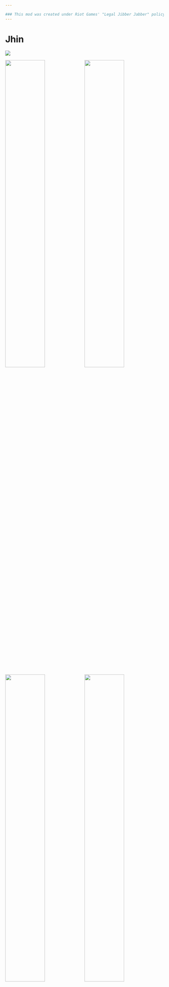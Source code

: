 ```yaml
---

### This mod was created under Riot Games' "Legal Jibber Jabber" policy using assets owned by Riot Games.  Riot Games does not endorse or sponsor this project.
---
```


# Jhin
<img src="https://static.wikia.nocookie.net/leagueoflegends/images/5/52/Jhin_OriginalSkin.jpg">

<img src="https://user-images.githubusercontent.com/8404018/228172988-b4116336-3644-4088-ad75-37b589e89e22.jpg" width="50%" /><img src="https://user-images.githubusercontent.com/8404018/228172991-4547522d-b41c-42bc-82c9-f4f3487126a7.jpg" width="50%" />
<img src="https://user-images.githubusercontent.com/8404018/228172986-9d094fb9-c96e-4b2a-beed-b2beab3d1259.jpg" width="50%" /><img src="https://user-images.githubusercontent.com/8404018/228172984-ada1911e-3461-4404-aca9-db38803cb35c.jpg" width="50%" />

###### Jhin is a meticulous criminal psychopath who believes murder is art. Once an Ionian prisoner, but freed by shadowy elements within Ionia's ruling council, the serial killer now works as their cabal's assassin. Using his gun gun as his paintbrush, Jhin creates works of artistic brutality, horrifying victims and onlookers. He gains a cruel pleasure from putting on his gruesome theater, making him the ideal choice to send the most powerful of messages: terror.

Jhin as a survivor is meant to deliver a low APM, high damage experience. He has high damage scaling, but lacks sufficient means to deal with large groups of enemies. 

I am by no means a RoR2 Guru, so things are likely to be either under or overpowered. If you have any concerns or feedback, please feel free to reach out via a discord channel I made specifically for things like this: [https://discord.gg/RSs2kA7yRu](https://discord.gg/RSs2kA7yRu)

#

If you like my mods, please consider supporting me!

<a href="https://ko-fi.com/V7V7JC77Y"><img src="https://cdn.prod.website-files.com/5c14e387dab576fe667689cf/64f1a9ddd0246590df69e9f9_ko-fi_logo_03-p-500.png" height="50" ></a>
<a href="https://www.patreon.com/SeroRonin"><img src="https://static-00.iconduck.com/assets.00/patreon-icon-2048x2048-f80b89j2.png" height="50" ></a>

#

### Video Showcase 
Since markdown doesn't support embedding youtube videos, the showcase can be found on youtube directly from [this link](https://www.youtube.com/watch?v=rlJhe3pvIV8), or by clicking the icon below

<a href="https://www.youtube.com/watch?v=rlJhe3pvIV8"><img src="https://user-images.githubusercontent.com/8404018/229385495-7235eea9-9b34-43fc-8eec-0aa9c6d2256b.png" alt="[Risk of Rain 2] Jhin Survivor Mod Showcase" style=""></a>

### Features
* Unique scaling and ammo system iconic to Jhin's playstyle in League of Legends
* Animations from League, with custom animations to bridge the difference in game styles
* SFX based on which skin you use[^skinSFX]
* Item Display support up to SOTV[^itemDisplay]
* Highly configurable, change most values of the mod to your liking!

### Planned Features
> Features I would like to add, should I have the motivation to continue working on this
* More Custom VFX with skin-dependancy
* VO and Emotes built off of LemonLust's designs
* An alternate ability based off of Captive Audience[^altAbility]

---

### Stats[^armorFootnote]
|            | Health | Regen | Armor | Damage | Attack Speed |
|:-----------|--------|-------|-------|--------|--------------|
| **Base**   | 110 	  | 1.5	  | 0	  | 12	   | 0.625		  |
| **Growth** | 33  	  | 0.2	  | 0	  | 2.4    | 0.019		  |

### Skills

Please note that skill values and effects may change over the course of this mod's lifespan, and the images displayed here may not reflect those changes.

#

![Passive](https://user-images.githubusercontent.com/8404018/230709520-79a582e6-462b-4c6f-951b-4082b7bda6a9.png)

<details>
<summary> Passive </summary>
Jhin has a unique interaction with Attack Speed. Unlike other survivors, he gains attack speed with levels, but he CANNOT gain any from other sources. Instead, bonus attack speed increases his base damage, as well as granting Jhin additional movespeed when he lands a critical hit.
</details>

#

![Primary](https://user-images.githubusercontent.com/8404018/230709524-f699f6a2-c95b-4212-b7df-4aef63810f4b.png)

<details>
<summary> Primary </summary>

<img src="https://user-images.githubusercontent.com/8404018/230709599-4f66ea02-56ec-4e78-b545-3919725a9525.png" width="30%" />

![ammoUIpreview](https://user-images.githubusercontent.com/8404018/228163857-ed99db22-ca2a-4aaf-bde1-d749ae322fe5.gif)

Whisper has a unique ammo and reload system, utilizing shots represented by the tally marks and a reload timer represented by the ring. Jhin reloads after the 4th shot, or after 10 seconds without firing. Casting any skill will reset the automatic reload timer and interrupt a reload when you have bullets left.
</details>

#

![Secondary](https://user-images.githubusercontent.com/8404018/230709534-978b6487-57ec-457a-84b3-f44407873e28.png)

<details>
<summary> Secondary </summary>
Dancing Grenade functions similarly to Huntress' Glaive, but it prioritizes new enemies over enemies it has already hit.
</details>

#

![Utility](https://user-images.githubusercontent.com/8404018/230709539-6bbd4916-2176-46a6-9819-983a8a9fd220.png)

<details>
<summary> Utility </summary>

<img src="https://user-images.githubusercontent.com/8404018/230709609-37c47ac1-56b2-460c-b738-5a40c25b7cd4.png" width="30%" />

Deadly Flourish is a simple beam attack that stuns every enemy it hits. It triggers Jhin's passive as if he had landed a crit, with double the duration. Additionally, any marked enemies are rooted.
</details>

#

![Special](https://user-images.githubusercontent.com/8404018/230709542-86e810bd-c1d1-408b-93d5-df88b502ec04.png)

<details>
<summary> Special </summary>


<img src="https://user-images.githubusercontent.com/8404018/230709638-344d781a-3f30-4f1f-a235-6998d9be7ce1.png" width="30%" /> **

![ammoUIpreview2](https://user-images.githubusercontent.com/8404018/228164250-abe1fa86-4619-4044-81b1-d824592ad9f2.gif)

Curtain Call is a primary skill override, like that of Railgunner's scope. For 10 seconds, it replaces Whisper with 4 shots that deal massive AOE damage. It automatically reloads Whisper as well, so you don't have to worry about reloading after firing all 4 shots.

**The wording on the execute is wrong, and has since been fixed (up to 300% bonus damage based on missing health, or 3% per 1%)

</details>

#

### Skins
> Each skin may have its own unique SFX and VFX. Creating these assets for each is a painfully tedious process, and as such, only some skins will have support. The others are currently WiP, though VFX is a more long term project on its own.

| Skin              |Available           | Unique SFX         | Unique VFX	       |
|:------------------|:------------------:|:------------------:|:------------------:|
| High Noon  		| <img src="https://em-content.zobj.net/source/microsoft/74/heavy-check-mark_2714.png" width="15px" /> 	| <img src="https://em-content.zobj.net/source/microsoft/74/heavy-check-mark_2714.png" width="15px" /> 	| <img src="https://em-content.zobj.net/source/microsoft/74/cross-mark_274c.png" width="15px" /> |
| Blood Moon 		| <img src="https://em-content.zobj.net/source/microsoft/74/heavy-check-mark_2714.png" width="15px" /> 	| <img src="https://em-content.zobj.net/source/microsoft/74/heavy-check-mark_2714.png" width="15px" /> 	| <img src="https://em-content.zobj.net/source/microsoft/74/cross-mark_274c.png" width="15px" /> |
| SKT T1  	 		| <img src="https://em-content.zobj.net/source/microsoft/74/heavy-check-mark_2714.png" width="15px" /> 	| <img src="https://em-content.zobj.net/source/microsoft/74/heavy-check-mark_2714.png" width="15px" /> 	| <img src="https://em-content.zobj.net/source/microsoft/74/cross-mark_274c.png" width="15px" /> |
| Project    		| <img src="https://em-content.zobj.net/source/microsoft/74/heavy-check-mark_2714.png" width="15px" /> 	| <img src="https://em-content.zobj.net/source/microsoft/74/heavy-check-mark_2714.png" width="15px" /> 	| <img src="https://em-content.zobj.net/source/microsoft/74/heavy-check-mark_2714.png" width="15px" /> |
| Dark Cosmic		| <img src="https://em-content.zobj.net/source/microsoft/74/cross-mark_274c.png" width="15px" /> 	   	| <img src="https://em-content.zobj.net/source/microsoft/74/cross-mark_274c.png" width="15px" /> 		| <img src="https://em-content.zobj.net/source/microsoft/74/cross-mark_274c.png" width="15px" /> |
| Shan Hai Scrolls 	| <img src="https://em-content.zobj.net/source/microsoft/74/heavy-check-mark_2714.png" width="15px" /> 	| <img src="https://em-content.zobj.net/source/microsoft/74/heavy-check-mark_2714.png" width="15px" /> 	| <img src="https://em-content.zobj.net/source/microsoft/74/cross-mark_274c.png" width="15px" /> |
| DWG 				| <img src="https://em-content.zobj.net/source/microsoft/74/heavy-check-mark_2714.png" width="15px" /> 	| <img src="https://em-content.zobj.net/source/microsoft/74/heavy-check-mark_2714.png" width="15px" /> 	| <img src="https://em-content.zobj.net/source/microsoft/74/cross-mark_274c.png" width="15px" /> |
| Empyrean			| <img src="https://em-content.zobj.net/source/microsoft/74/heavy-check-mark_2714.png" width="15px" /> 	| <img src="https://em-content.zobj.net/source/microsoft/74/heavy-check-mark_2714.png" width="15px" /> 	| <img src="https://em-content.zobj.net/source/microsoft/74/cross-mark_274c.png" width="15px" /> |
| Soul Fighter		| <img src="https://em-content.zobj.net/source/microsoft/74/heavy-check-mark_2714.png" width="15px" />  | <img src="https://em-content.zobj.net/source/microsoft/74/heavy-check-mark_2714.png" width="15px" />	| <img src="https://em-content.zobj.net/source/microsoft/74/cross-mark_274c.png" width="15px" /> |

Dark Cosmic as a skin is not possible as far as I am aware, at least not with the setup I have right now. If I get curious, I may look into it.

---


## Mod Compatibility
> Suggest and report compatibility issues under Github Issues, or through my Discord: [https://discord.gg/RSs2kA7yRu](https://discord.gg/RSs2kA7yRu)

| Mod 			  | Compatibility | Notes |
|:----------------|-------------- |--------------------|
| Risk of Options | <img src="https://em-content.zobj.net/source/microsoft/74/heavy-check-mark_2714.png" width="15px" /> | |
| CustomEmoteAPI  | <img src="https://em-content.zobj.net/source/microsoft/74/heavy-check-mark_2714.png" width="15px" /> | |

## Known Issues
> Bugs can be reported under Github Issues, or through my Discord: [https://discord.gg/RSs2kA7yRu](https://discord.gg/RSs2kA7yRu)
* **[Skill]** Ult applies execute damage as an additional instance of damage (this is due to explosions not supporting post-hit pre-damage modifications)
* **[Item]** Shuriken is triggered very sparsely, rather than on every primary attack. Likely due to custom ammo system?

## To Do
* Better Movespeed Buff Icon
* Custom Indicator for Dancing Grenade
* Make Ult Execute group with base damage
* Ult rocket jumping?
* Hopoo-eqsue/RoR2-friendly skin
* Achievments + Unlockable criteria (other abilties, skins, etc)


## Special Credits and Thanks
* **Riot Games**: Jhin
  * Character assets including Models, Textures, SFX, and a majority of Animations
* **TimeSweeper**: HenryTutorial 
  * Code base from which this mod was built off of
* **Lemonlust**: Sett Survivor 
  * Referenced this mod a lot to help me learn RoR2 modding
* **EnforcerGang**: Rocket Survivor 
  * Referenced code for custom missile prefab spawning
* **Violet Chaolan**: Shader Help
  * Helped with some shader plugins that allowed me to experiment with VFX

[^skinSFX]:
    There is also the option to override which set of SFX to use in the config. This does not require a restart.
[^itemDisplay]:
    Some items with minimal or lackluster visuals, such as Leeching Seed, are simply hidden. I simply could not find extra space to place certain items without non-sensically placing them around the cloak.
[^altAbility]:
    The planned ability would have jhin place down his traps, which would function as expected.
    Additionally, I want to implement shooting the traps to detonate the instantly, pushing the player back if they are close enough.
[^armorFootnote]:
    Jhin does not have any armor at the moment, but I may add some later, should his lack of mobility be too punishing. All stats can be modified via Config, but require a restart to take effect
[^darkcosmic]:
    As far as I know, skins in RoR2 do not support custom animation overrides, so unfortunately Dark Cosmic Jhin with its unique animations is not possible without a duplicate survivor. It may be possible to create a custom version that uses the default animations, but it may not look very appealing and as such will not be entertained until there is nothing else to do
